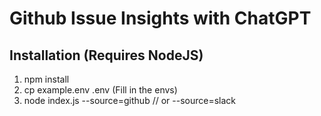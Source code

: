 # Github Issue Insights with ChatGPT

## Installation (Requires NodeJS)

1. npm install
2. cp example.env .env (Fill in the envs)
3. node index.js --source=github  // or --source=slack
